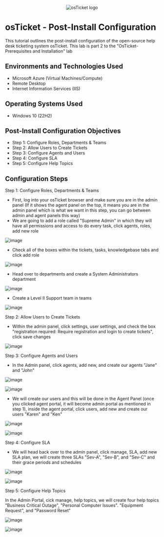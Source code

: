 <p align="center">
<img src="https://i.imgur.com/Clzj7Xs.png" alt="osTicket logo"/>
</p>

<h1>osTicket - Post-Install Configuration</h1>
This tutorial outlines the post-install configuration of the open-source help desk ticketing system osTicket. This lab is part 2 to the "OsTicket-Prerequisites and Installation" lab<br />


<h2>Environments and Technologies Used</h2>

- Microsoft Azure (Virtual Machines/Compute)
- Remote Desktop
- Internet Information Services (IIS)

<h2>Operating Systems Used </h2>

- Windows 10</b> (22H2)

<h2>Post-Install Configuration Objectives</h2>

- Step 1: Configure Roles, Departments & Teams
- Step 2: Allow Users to Create Tickets
- Step 3: Configure Agents and Users
- Step 4: Configure SLA
- Step 5: Configure Help Topics

<h2>Configuration Steps</h2>

Step 1: Configure Roles, Departments & Teams

- First, log into your osTicket browser and make sure you are in the admin panel (If it shows the agent panel on the top, it means you are in the admin panel which is what we want in this step, you can go between admin and agent panels this way)
- We are going to add a role called "Supreme Admin" in which they will have all permissions and access to do every task, click agents, roles, add new role
  
![image](https://github.com/thechristinaq/Post-Install-Configuration-/assets/165831241/3b68903b-bb13-41bd-b630-9a4babf17225)

- Check all of the boxes within the tickets, tasks, knowledgebase tabs and click add role 

![image](https://github.com/thechristinaq/Post-Install-Configuration-/assets/165831241/5c9a12e9-0963-42a3-9368-317ec9c31edb)

- Head over to departments and create a System Administrators department 

![image](https://github.com/thechristinaq/Post-Install-Configuration-/assets/165831241/4dff0106-b786-4a15-83b7-e8fddd6f2cc1)

- Create a Level II Support team in teams

![image](https://github.com/thechristinaq/Post-Install-Configuration-/assets/165831241/f5fe30ba-d00f-4895-add2-0e8afc90cecf)


Step 2: Allow Users to Create Tickets 

- Within the admin panel, click settings, user settings, and check the box "registration required: Require registration and login to create tickets", click save changes

![image](https://github.com/thechristinaq/Post-Install-Configuration-/assets/165831241/85760d15-19a5-4fe5-9cde-2be85a9f65d9)


Step 3: Configure Agents and Users
- In the Admin panel, click agents, add new, and create our agents "Jane" and "John"

![image](https://github.com/thechristinaq/Post-Install-Configuration-/assets/165831241/9694589d-ea30-4a14-add8-e52486d99414)

![image](https://github.com/thechristinaq/Post-Install-Configuration-/assets/165831241/c7ea92f6-2066-489c-a4ab-54dea8677188)

- We will create our users and this will be done in the Agent Panel (once you clicked agent portal, it will become admin portal as mentioned in step 1), inside the agent portal, click users, add new and create our users "Karen" and "Ken" 

![image](https://github.com/thechristinaq/Post-Install-Configuration-/assets/165831241/2b86ae60-eae5-4ba2-8c5c-d9af2010afd9)

![image](https://github.com/thechristinaq/Post-Install-Configuration-/assets/165831241/b16fc1e1-96d8-459f-a488-6476dfc8846e)


Step 4: Configure SLA
- We will head back over to the admin panel, click manage, SLA, add new SLA plan, we will create three SLAs "Sev-A", "Sev-B", and "Sev-C" and their grace periods and schedules

![image](https://github.com/thechristinaq/Post-Install-Configuration-/assets/165831241/b95941c6-f3f7-4d21-8e01-4ed99d7db6f0)

![image](https://github.com/thechristinaq/Post-Install-Configuration-/assets/165831241/8646d1de-d2bb-4b6d-958c-63a2ca1e9ed7)


Step 5: Configure Help Topics

In the Admin Portal, cick manage, help topics, we will create four help topics "Business Critical Outage", "Personal Computer Issues". "Equipment Request", and "Password Reset"

![image](https://github.com/thechristinaq/Post-Install-Configuration-/assets/165831241/92591dff-d460-493a-aab1-38eed75c47ee)

![image](https://github.com/thechristinaq/Post-Install-Configuration-/assets/165831241/2fc347ad-da17-4f4b-b517-5c6caa136dac)






  
